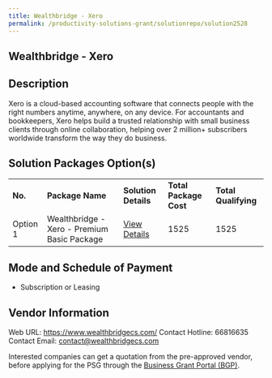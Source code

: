 ```yaml
---
title: Wealthbridge - Xero
permalink: /productivity-solutions-grant/solutionrepo/solution2528
---
```


## Wealthbridge - Xero

## Description

Xero is a cloud-based accounting software that connects people with the right numbers anytime, anywhere, on any device. For accountants and bookkeepers, Xero helps build a trusted relationship with small business clients through online collaboration, helping over 2 million+ subscribers worldwide transform the way they do business.

## Solution Packages Option(s)

<table>
<tr>
<td><b>No.</b></td>
<td><b>Package Name</b></td>
<td><b>Solution Details</b></td>
<td><b>Total Package Cost</b></td>
<td><b>Total Qualifying</b></td>
</tr>
<tr>
<td>Option 1</td>
<td>Wealthbridge - Xero  - Premium Basic Package</td>
<td><a href='https://www.gobusiness.gov.sg/images/psg/Wealthbridge_20210012_Desensitised_Annex_3_Part_3.pdf'>View Details</a></td>
<td>1525</td>
<td>1525</td>
</tr>
</table>

## Mode and Schedule of Payment

 - Subscription or Leasing

## Vendor Information

 Web URL: https://www.wealthbridgecs.com/ 
Contact Hotline: 66816635 
Contact Email: contact@wealthbridgecs.com 


Interested companies can get a quotation from the pre-approved vendor, before applying for the PSG through the <a href='https://www.businessgrants.gov.sg/'>Business Grant Portal (BGP)</a>.
<script src="/jquery/resize-tables.js"></script>

